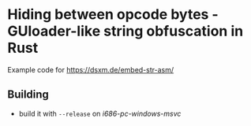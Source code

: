 # Hiding between opcode bytes - GUloader-like string obfuscation in Rust

Example code for https://dsxm.de/embed-str-asm/

## Building
* build it with `--release` on *i686-pc-windows-msvc* 
